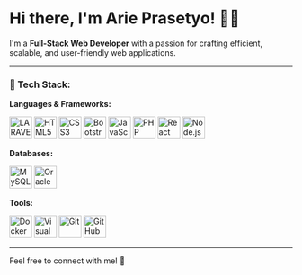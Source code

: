 # Hi there, I'm Arie Prasetyo! 👋✨

I'm a **Full-Stack Web Developer** with a passion for crafting efficient, scalable, and user-friendly web applications. 

---

### 🚀 Tech Stack:

**Languages & Frameworks:**
<p>
  <img alt="LARAVEL" width="40px" src="https://cdn.jsdelivr.net/gh/devicons/devicon@latest/icons/laravel/laravel-original.svg" />
  <img alt="HTML5" width="40px" src="https://cdn.jsdelivr.net/gh/devicons/devicon/icons/html5/html5-original.svg" />
  <img alt="CSS3" width="40px" src="https://cdn.jsdelivr.net/gh/devicons/devicon/icons/css3/css3-original.svg" />
  <img alt="Bootstrap5" width="40px" src="https://cdn.jsdelivr.net/gh/devicons/devicon@latest/icons/bootstrap/bootstrap-original.svg" />
  <img alt="JavaScript" width="40px" src="https://cdn.jsdelivr.net/gh/devicons/devicon/icons/javascript/javascript-original.svg" />
  <img alt="PHP" width="40px" src="https://cdn.jsdelivr.net/gh/devicons/devicon@latest/icons/php/php-original.svg" />
  <img alt="React" width="40px" src="https://cdn.jsdelivr.net/gh/devicons/devicon/icons/react/react-original.svg" />
  <img alt="Node.js" width="40px" src="https://cdn.jsdelivr.net/gh/devicons/devicon/icons/nodejs/nodejs-original.svg" />
</p>

**Databases:**
<p>
  <img alt="MySQL" width="40px" src="https://cdn.jsdelivr.net/gh/devicons/devicon/icons/mysql/mysql-original.svg" />
  <img alt="Oracle" width="40px" src="https://cdn.jsdelivr.net/gh/devicons/devicon@latest/icons/oracle/oracle-original.svg" />
</p>

**Tools:**
<p>
  <img alt="Docker" width="40px" src="https://cdn.jsdelivr.net/gh/devicons/devicon@latest/icons/docker/docker-original.svg" />
  <img alt="Visual Studio Code" width="40px" src="https://cdn.jsdelivr.net/gh/devicons/devicon/icons/vscode/vscode-original.svg" />
  <img alt="Git" width="40px" src="https://cdn.jsdelivr.net/gh/devicons/devicon/icons/git/git-original.svg" />
  <img alt="GitHub" width="40px" src="https://user-images.githubusercontent.com/3369400/139447912-e0f43f33-6d9f-45f8-be46-2df5bbc91289.png" />
</p>

---

Feel free to connect with me! 🚀
